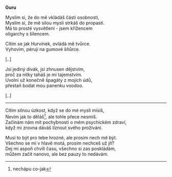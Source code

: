 __Guru__  

Myslím si, že do mě vkládáš části osobnosti,  
Myslím si, že mě silou mysli strkáš do propasti.  
Má to prosté vysvětlení - jsem křížencem  
oligarchy s šílencem.  

Cítím se jak Hurvínek, ovládá mě tvůrce.  
Vyhovím, péruji na gumové šňůrce.  

[..]  

Jsi jediný divák, jsi zhnusen dějstvím,  
proč za nitky taháš je mi tajemstvím.  
Uvolni už konečně špagáty z mojich údů,  
přestaň bodat mou panenku voodoo.  

[..]  

---  

Cítím silnou úzkost, když se do mé mysli mísíš,  
Nevím jak to děláš[^1], ale tohle přece nesmíš.  
Začínám nám mít pochybnosti o mém psychickém zdraví,  
když mi zrovna dáváš líznout svého prožívání.  

Musí to být pro tebe hrozné, ale prosím nech mě být.  
Všechno se mi v hlavě motá, prosím nechceš už jít?  
Dej mi aspoň chvíli času, všechno si zas poskládám,  
můžem začít nanovo, ale bez pauzy to nedávám.  

[^1]: nechápu co-jak  
